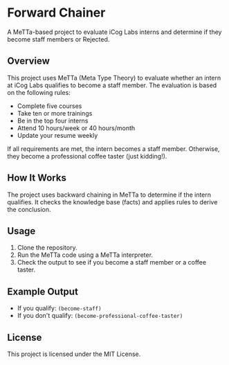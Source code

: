 # Forward Chainer

A MeTTa-based project to evaluate iCog Labs interns and determine if they become staff members or Rejected.

## Overview
This project uses MeTTa (Meta Type Theory) to evaluate whether an intern at iCog Labs qualifies to become a staff member. The evaluation is based on the following rules:
- Complete five courses
- Take ten or more trainings
- Be in the top four interns
- Attend 10 hours/week or 40 hours/month
- Update your resume weekly

If all requirements are met, the intern becomes a staff member. Otherwise, they become a professional coffee taster (just kidding!).

## How It Works
The project uses backward chaining in MeTTa to determine if the intern qualifies. It checks the knowledge base (facts) and applies rules to derive the conclusion.

## Usage
1. Clone the repository.
2. Run the MeTTa code using a MeTTa interpreter.
3. Check the output to see if you become a staff member or a coffee taster.

## Example Output
- If you qualify: `(become-staff)`
- If you don't qualify: `(become-professional-coffee-taster)`

## License
This project is licensed under the MIT License.